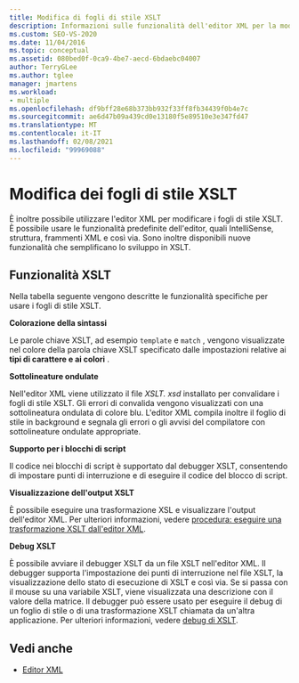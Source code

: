 ```yaml
---
title: Modifica di fogli di stile XSLT
description: Informazioni sulle funzionalità dell'editor XML per la modifica dei fogli di stile XSLT, incluse la colorazione della sintassi, le sottolineature e l'avvio del debugger XSLT dall'editor.
ms.custom: SEO-VS-2020
ms.date: 11/04/2016
ms.topic: conceptual
ms.assetid: 080bed0f-0ca9-4be7-aecd-6bdaebc04007
author: TerryGLee
ms.author: tglee
manager: jmartens
ms.workload:
- multiple
ms.openlocfilehash: df9bff28e68b373bb932f33ff8fb34439f0b4e7c
ms.sourcegitcommit: ae6d47b09a439cd0e13180f5e89510e3e347fd47
ms.translationtype: MT
ms.contentlocale: it-IT
ms.lasthandoff: 02/08/2021
ms.locfileid: "99969088"
---
```

# <a name="edit-xslt-style-sheets"></a>Modifica dei fogli di stile XSLT

È inoltre possibile utilizzare l'editor XML per modificare i fogli di stile XSLT. È possibile usare le funzionalità predefinite dell'editor, quali IntelliSense, struttura, frammenti XML e così via. Sono inoltre disponibili nuove funzionalità che semplificano lo sviluppo in XSLT.

## <a name="xslt-features"></a>Funzionalità XSLT

Nella tabella seguente vengono descritte le funzionalità specifiche per usare i fogli di stile XSLT.

**Colorazione della sintassi**

Le parole chiave XSLT, ad esempio `template` e `match` , vengono visualizzate nel colore della parola chiave XSLT specificato dalle impostazioni relative ai **tipi di carattere e ai colori** .

**Sottolineature ondulate**

Nell'editor XML viene utilizzato il file *XSLT. xsd* installato per convalidare i fogli di stile XSLT. Gli errori di convalida vengono visualizzati con una sottolineatura ondulata di colore blu. L'editor XML compila inoltre il foglio di stile in background e segnala gli errori o gli avvisi del compilatore con sottolineature ondulate appropriate.

**Supporto per i blocchi di script**

Il codice nei blocchi di script è supportato dal debugger XSLT, consentendo di impostare punti di interruzione e di eseguire il codice del blocco di script.

**Visualizzazione dell'output XSLT**

È possibile eseguire una trasformazione XSL e visualizzare l'output dell'editor XML. Per ulteriori informazioni, vedere [procedura: eseguire una trasformazione XSLT dall'editor XML](../xml-tools/how-to-execute-an-xslt-transformation-from-the-xml-editor.md).

**Debug XSLT**

È possibile avviare il debugger XSLT da un file XSLT nell'editor XML. Il debugger supporta l'impostazione dei punti di interruzione nel file XSLT, la visualizzazione dello stato di esecuzione di XSLT e così via. Se si passa con il mouse su una variabile XSLT, viene visualizzata una descrizione con il valore della matrice. Il debugger può essere usato per eseguire il debug di un foglio di stile o di una trasformazione XSLT chiamata da un'altra applicazione. Per ulteriori informazioni, vedere [debug di XSLT](../xml-tools/debugging-xslt.md).

## <a name="see-also"></a>Vedi anche

- [Editor XML](../xml-tools/xml-editor.md)
